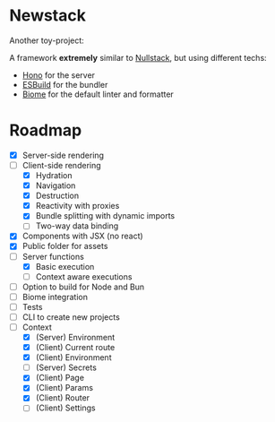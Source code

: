# Newstack

Another toy-project: 

A framework **extremely** similar to [Nullstack](https://nullstack.app/), but using different techs:

- [Hono](https://hono.dev/) for the server
- [ESBuild](https://esbuild.github.io/) for the bundler
- [Biome](https://biomejs.dev/) for the default linter and formatter

# Roadmap
- [x] Server-side rendering
- [ ] Client-side rendering
  - [x] Hydration
  - [x] Navigation
  - [x] Destruction 
  - [x] Reactivity with proxies
  - [x] Bundle splitting with dynamic imports
  - [ ] Two-way data binding 
- [x] Components with JSX (no react)
- [x] Public folder for assets
- [ ] Server functions
  - [x] Basic execution
  - [ ] Context aware executions
- [ ] Option to build for Node and Bun
- [ ] Biome integration
- [ ] Tests
- [ ] CLI to create new projects
- [ ] Context
  - [x] (Server) Environment
  - [x] (Client) Current route
  - [x] (Client) Environment
  - [ ] (Server) Secrets
  - [x] (Client) Page
  - [x] (Client) Params
  - [x] (Client) Router
  - [ ] (Client) Settings
